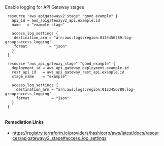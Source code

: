 
Enable logging for API Gateway stages

```hcl
 resource "aws_apigatewayv2_stage" "good_example" {
   api_id = aws_apigatewayv2_api.example.id
   name   = "example-stage"
 
   access_log_settings {
    destination_arn = "arn:aws:logs:region:0123456789:log-group:access_logging"
    format          = "json"
   }
 }
 
 resource "aws_api_gateway_stage" "good_example" {
   deployment_id = aws_api_gateway_deployment.example.id
   rest_api_id   = aws_api_gateway_rest_api.example.id
   stage_name    = "example"
 
   access_log_settings {
     destination_arn = "arn:aws:logs:region:0123456789:log-group:access_logging"
     format          = "json"
   }
 }
 
```

#### Remediation Links
 - https://registry.terraform.io/providers/hashicorp/aws/latest/docs/resources/apigatewayv2_stage#access_log_settings

